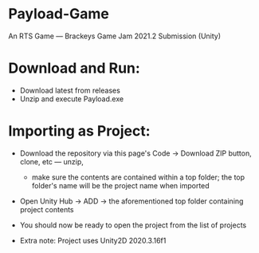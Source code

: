 # Payload-Game
An RTS Game — Brackeys Game Jam 2021.2 Submission (Unity)

# Download and Run:
* Download latest from releases
* Unzip and execute Payload.exe

# Importing as Project:
* Download the repository via this page's Code -> Download ZIP button, clone, etc — unzip, 
  * make sure the contents are contained within a top folder; the top folder's name will be the project name when imported
* Open Unity Hub -> ADD -> the aforementioned top folder containing project contents
* You should now be ready to open the project from the list of projects

* Extra note: Project uses Unity2D 2020.3.16f1
